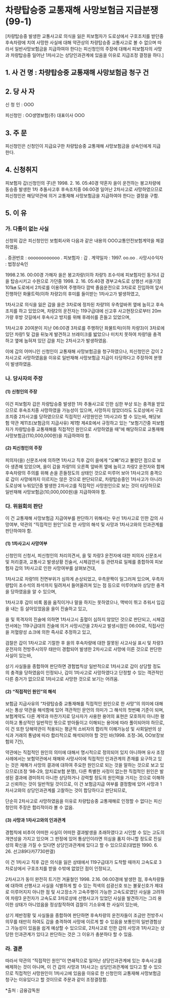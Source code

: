# 차량탑승중 교통재해 사망보험금 지급분쟁(99-1)

[차량탑승중 발생한 교통사고로 의식을 잃은 피보험자가 도로상에서 구호조치를 받던중 후속차량에 치여 사망한 사실에 대해 약관상의 차량탑승중 교통사고로 볼 수 없으며 따라서 일반사망보험금을 지급하여야 한다는 피신청인의 주장에 대해서 피보험자의 사망과 차량탑승중 일어난 1차사고는 상당인과관계에 있음을 이유로 지급조정 결정을 하다.] 

## 1. 사 건 명 : 차량탑승중 교통재해 사망보험금 청구 건


## 2. 당 사 자

신 청 인 : OOO

피신청인 : OO생명보험(주)
              대표이사 OOO


## 3. 주    문

피신청인은 신청인이 지급요구한 차량탑승중 교통재해 사망보험금을 상속인에게 지급한다.


## 4. 신청취지

피보험자 갑(신청인의 子)은 1998. 2. 16. 05:40경 약혼자 을이 운전하는 봉고차량에 동승중 발생한 1차 추돌사고후 후속조치중 06:00경 일어난 2차사고로 사망하였으므로 피신청인은 해당약관에 의거 교통재해 사망보험금을 지급하여야 한다는 결정을 구함.

##  5. 이   유

### 가. 다툼이 없는 사실

신청외 갑은 피신청인인 보험회사와 다음과 같은 내용의 OOO교통안전보험계약을 체결하였음.

  ․ 증권번호 : oooooooooooo       ․ 피보험자     : 갑 
  ․ 계약일자 : 1997. oo.oo         ․ 사망시수익자 : 법정상속인

   1998.2.16. 00:00경 가해자 을은 봉고차량(이하 차량1) 조수석에 피보험자인 동거녀 갑을 탑승시키고 수원으로 가던중 1998. 2. 16. 05:40경 경부고속도로 상행선 서을기점 101㎞ 도로에서 2차로를 이용하여 주행하다 깜박 졸음운전으로 3차로로 진입하여 앞서 진행하던 화물트럭(이하 차량2)의 후미를 들이받는 1차사고가 발생하였고,

   1차사고로 의식을 잃은 갑을 을은 3차로에 정차된 차량1의 우측앞바퀴 옆에 눕히고 후속조치를 하고 있었으며, 차량2의 운전자는 119구급대에 신고후 사고현장으로부터 20m가량 후방 갓길에서 후속사고 방지를 위해 후레쉬를 흔들고 있었으며,

   1차사고후 20여분이 지난 06:00경 3차로를 주행하던 화물트럭(이하 차량3)이 3차로에 있던 차량1 및 갑을 뒤늦게 발견하고 브레이크를 밟았으나 미치치 못하여 차량1을 충격하고 옆에 눕혀져 있던 갑을 치는 2차사고가 발생하였음.

   이에 갑의 어머니인 신청인이 교통재해 사망보험금을 청구하였으나, 피신청인은 갑이 2차사고로 사망하였음을 이유로 일반재해 사망보험금 지급이 타당하다고 주장하여 분쟁이 발생하였음.

### 나. 당사자의 주장

#### (1) 신청인의 주장

   이건 피보험자 갑은 차량탑승중 발생한 1차 추돌사고로 인한 심한 부상 또는 충격을 받았으므로 후속조치중 사망하였을 가능성이 있으며, 사망하지 않았더라도 도로상에서 구호조치중 2차사고를 당하였으므로 직접적인 사망원인은 1차사고라 할 수 있는바, 해당보험 약관 제11조(보험금의 지급사유) 제1항 제4호에서 규정하고 있는 “보험기간중 피보험자가 차량탑승중 교통재해를 직접적인 원인으로 사망하였을 때”에 해당하므로 교통재해 사망보험금(110,000,000원)을 지급하여야 함.

#### (2) 피신청인의 주장

피의자(을) 신문조서에 의하면 1차사고 직후 갑이 을에게 “오빠”라고 불렀던 점으로 보아 생존해 있었으며, 을이 갑을 차량1의 오른쪽 앞바퀴 옆에 눕히고 차량2 운전자와 함께 후속차량의 주의를 위해 손을 흔들정도의 상태인 것으로 미루어 보아 1차사고의 충격으로 갑이 사망에까지 이르지는 않은 것으로 판단되므로, 차량탑승중인 1차사고가 아니라 도로상에 누워있던중 발생한 2차사고를 직접적인 사망원인으로 보는 것이 타당하므로 일반재해 사망보험금(10,000,000원)을 지급하여야 함.

### 다. 위원회의 판단

이 건 교통재해 사망보험금 지급여부를 판단하기 위해서는 우선 1차사고로 인한 갑의 사망여부, 약관의 “직접적인 원인”으로 한 사망의 해석 및 사망과 1차사고와의 인과관계를 판단하여야 함.

#### (1) 1차사고시 사망여부

신청인의 신청서, 피신청인의 처리의견서, 을 및 차량3 운전자에 대한 피의자 신문조서 및 처리결과, 교통사고 발생상황 진술서, 시체검안서 등 관련자료 일체를 종합하여 피보험자 갑의 1차사고로 인한 사망여부를 살펴보건대,

1차사고로 차량1의 전면부위가 심하게 손상되었고, 우측문짝이 일그러져 있으며, 우측차량탑이 조수석의 좌석까지 밀려져서 들어올려져 있는 점 등으로 미루어보아 상당한 충격을 당하였음을 알 수 있으며,

1차사고후 갑이 비록 몸을 움직이거나 말을 하지는 못하였으나, 맥박이 뛰고 추워서 입김을 내는 등 살아있었음을 을이 진술하고 있고,

을 및 목격자의 진술에 의하면 1차사고시 출혈이 심하지 않았던 것으로 판단되고, 시체검안서에는 119구급대의 진술에 의거 사망시간을 2차사고 발생시점인 06:00로, 직접사인을 저혈량성 쇼크에 의한 즉사로 추정하고 있고,

검찰은 갑이 1차사고로 기절한 후 을의 후속차량에 대한 잘못된 사고사실 표시 및 차량3 운전자의 전방주시의무 태만이 경합되어 발생한 2차사고로 사망에 이른 것으로 판단한 사실이 있는바,

상기 사실들을 종합하여 판단하면 경험법칙상 일반적으로 1차사고로 갑이 상당할 정도의 충격을 당하였음이 인정되나, 갑이 1차사고로 사망하였다고 단정할 수 있는 객관적인 다른 증거가 없으므로 1차사고로 사망한 것으로 보기는 어려움.

#### (2) “직접적인 원인”의 해석

보험금 지급사유의 “차량탑승중 교통재해를 직접적인 원인으로 한 사망”의 의미에 대해서는 통상 약관을 해석함에 있어 객관적인 문언의 의미가 그 해석의 첫번째 기준이 되며, 보험계약도 다른 계약과 마찬가지로 당사자가 사용한 용어의 표현은 모호하지 아니한 평이하고 통상적인 일반적인 뜻으로 받아들이고 이해되는 용어에 따라 풀이되어야 하므로, 이 건 또한 당해약관이 적용되는 평균적 소비자의 합리적 이해가능성 및 사회일반의 상식과 거래의 통념에 따라 합리적으로 해석되어야 할 것인 바(1998. 조정-36, OO보장보험외 7건), 

약관에는 직접적인 원인의 의미에 대해서 명시적으로 정의되어 있지 아니하며 유사 조정사례에서는 보험약관에서 재해와 사망사이에 직접적인 인과관계의 존재를 요구하고 있는 것은 재해가 사망의 결과에 대하여 주요한 원인으로 되는 것을 말하는 것으로 보고 있으므로(조정 ‘98-29, 암치료보험 분쟁), 다른 특별한 사정이 없는한 직접적인 원인은 발생된 결과에 경미하지 아니한 상당하거나 강력할 정도의 원인력을 가지는 것으로 이해하고 신뢰하는 것이 일반적일 것이므로, 이 건 보험금지급 여부를 결정함에 있어 사망과 1차사고와의 상당인과관계를 고찰하는 것이 합당하다고 판단되므로,

단순히 2차사고로 사망하였음을 이유로 차량탑승중 교통재해로 인정할 수 없다는 피신청인의 주장은 합리적이라 볼 수 없음.

#### (3) 사망과 1차사고와의 인과관계

경험칙에 비추어 어떠한 사실이 어떠한 결과발생을 초래하였다고 시인할 수 있는 고도의 개연성을 가지고 있으며 그 판정에 있어 통상인이라면 의심을 품지 아니할 정도로 진실성의 확신을 가질 수 있다면 상당인과관계에 있다고 할 수 있으므로(대법원 1990. 6. 26. 선고89다카7730판결)

이 건 1차사고 직후 갑은 의식을 잃은 상태에서 119구급대가 도착할 때까지 고속도로 3차로상에서 구호조치를 받을 수밖에 없었던 점이 인정되고,

2차사고가 동이 완전히 트기전 겨울철인 1998. 2.16. 06:00경에 발생한 점, 후속차량들에 대하여 선행사고 사실을 식별하게 할 수 있는 적색의 섬광신호 또는 불꽃신호가 제대로 이루어지지 아니한 점 및 사고장소가 고속주행이 가능한 고속도로였던 사실을 고려하여 차량3 운전자가 고속도로 3차로상에 선행사고가 있었던 사실을 발견하기는 그리 용이한 상태가 아니었음을 정상참작하여 검찰이 기소유예 한 사실이 있는바,

상기 제반정황 및 사실들을 종합하여 판단하면 후속차량의 운전자들이 조금만 전방주시의무를 태만히 하여도 갑을 충격하여 사망에 이르게 할 수 있음을 보통인의 일반경험상 그 가능성이 있음을 쉽게 예상할 수 있으므로, 2차사고로 인한 갑의 사망과 1차사고는 상당한 인과관계가 있다고 판단하는 것은 그 이유가 충분하다 할 수 있음.

### 라. 결론

따라서 약관의 “직접적인 원인”이 연쇄적으로 일어난 상당인과관계에 있는 후속사고를 배제하는 것이 아니며, 이 건 갑의 사망과 1차사고는 상당인과관계에 있다고 할 수 있으므로 직접적인 사망원인이 1차사고에 있음을 이유로 한 신청인의 교통재해 사망보험금 청구는 이유있다고 할 것이므로 주문과 같이 조정결정함.

*출처 : 금융감독원
